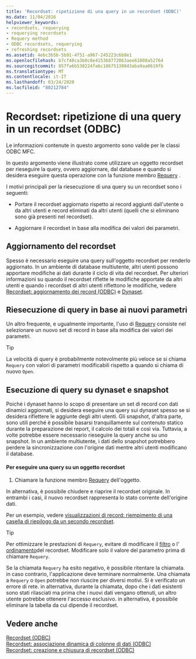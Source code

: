 ```yaml
---
title: 'Recordset: ripetizione di una query in un recordset (ODBC)'
ms.date: 11/04/2016
helpviewer_keywords:
- recordsets, requerying
- requerying recordsets
- Requery method
- ODBC recordsets, requerying
- refreshing recordsets
ms.assetid: 4ebc3b5b-5b91-4f51-a967-245223c6b8e1
ms.openlocfilehash: b7cf40ca3b0c8e415368772063aee61008a52764
ms.sourcegitcommit: 857fa6b530224fa6c18675138043aba9aa0619fb
ms.translationtype: MT
ms.contentlocale: it-IT
ms.lasthandoff: 03/24/2020
ms.locfileid: "80212784"
---
```

# <a name="recordset-requerying-a-recordset-odbc"></a>Recordset: ripetizione di una query in un recordset (ODBC)

Le informazioni contenute in questo argomento sono valide per le classi ODBC MFC.

In questo argomento viene illustrato come utilizzare un oggetto recordset per rieseguire la query, ovvero aggiornare, dal database e quando si desidera eseguire questa operazione con la funzione membro [Requery](../../mfc/reference/crecordset-class.md#requery) .

I motivi principali per la riesecuzione di una query su un recordset sono i seguenti:

- Portare il recordset aggiornato rispetto ai record aggiunti dall'utente o da altri utenti e record eliminati da altri utenti (quelli che si eliminano sono già presenti nel recordset).

- Aggiornare il recordset in base alla modifica dei valori dei parametri.

##  <a name="bringing-the-recordset-up-to-date"></a><a name="_core_bringing_the_recordset_up_to_date"></a>Aggiornamento del recordset

Spesso è necessario eseguire una query sull'oggetto recordset per renderlo aggiornato. In un ambiente di database multiutente, altri utenti possono apportare modifiche ai dati durante il ciclo di vita del recordset. Per ulteriori informazioni su quando il recordset riflette le modifiche apportate da altri utenti e quando i recordset di altri utenti riflettono le modifiche, vedere [Recordset: aggiornamento dei record (ODBC)](../../data/odbc/recordset-how-recordsets-update-records-odbc.md) e [Dynaset](../../data/odbc/dynaset.md).

##  <a name="requerying-based-on-new-parameters"></a><a name="_core_requerying_based_on_new_parameters"></a>Riesecuzione di query in base ai nuovi parametri

Un altro frequente, e ugualmente importante, l'uso di [Requery](../../mfc/reference/crecordset-class.md#requery) consiste nel selezionare un nuovo set di record in base alla modifica dei valori dei parametri.

> [!TIP]
>  La velocità di query è probabilmente notevolmente più veloce se si chiama `Requery` con valori di parametri modificabili rispetto a quando si chiama di nuovo `Open`.

##  <a name="requerying-dynasets-vs-snapshots"></a><a name="_core_requerying_dynasets_vs.._snapshots"></a>Esecuzione di query su dynaset e snapshot

Poiché i dynaset hanno lo scopo di presentare un set di record con dati dinamici aggiornati, si desidera eseguire una query sui dynaset spesso se si desidera riflettere le aggiunte degli altri utenti. Gli snapshot, d'altra parte, sono utili perché è possibile basarsi tranquillamente sul contenuto statico durante la preparazione dei report, il calcolo dei totali e così via. Tuttavia, a volte potrebbe essere necessario rieseguire la query anche su uno snapshot. In un ambiente multiutente, i dati dello snapshot potrebbero perdere la sincronizzazione con l'origine dati mentre altri utenti modificano il database.

#### <a name="to-requery-a-recordset-object"></a>Per eseguire una query su un oggetto recordset

1. Chiamare la funzione membro [Requery](../../mfc/reference/crecordset-class.md#requery) dell'oggetto.

In alternativa, è possibile chiudere e riaprire il recordset originale. In entrambi i casi, il nuovo recordset rappresenta lo stato corrente dell'origine dati.

Per un esempio, vedere [visualizzazioni di record: riempimento di una casella di riepilogo da un secondo recordset](../../data/filling-a-list-box-from-a-second-recordset-mfc-data-access.md).

> [!TIP]
>  Per ottimizzare le prestazioni di `Requery`, evitare di modificare il [filtro](../../data/odbc/recordset-filtering-records-odbc.md) o l' [ordinamento](../../data/odbc/recordset-sorting-records-odbc.md)del recordset. Modificare solo il valore del parametro prima di chiamare `Requery`.

Se la chiamata `Requery` ha esito negativo, è possibile ritentare la chiamata. in caso contrario, l'applicazione deve terminare normalmente. Una chiamata a `Requery` o `Open` potrebbe non riuscire per diversi motivi. Si è verificato un errore di rete. in alternativa, durante la chiamata, dopo che i dati esistenti sono stati rilasciati ma prima che i nuovi dati vengano ottenuti, un altro utente potrebbe ottenere l'accesso esclusivo. in alternativa, è possibile eliminare la tabella da cui dipende il recordset.

## <a name="see-also"></a>Vedere anche

[Recordset (ODBC)](../../data/odbc/recordset-odbc.md)<br/>
[Recordset: associazione dinamica di colonne di dati (ODBC)](../../data/odbc/recordset-dynamically-binding-data-columns-odbc.md)<br/>
[Recordset: creazione e chiusura di recordset (ODBC)](../../data/odbc/recordset-creating-and-closing-recordsets-odbc.md)
